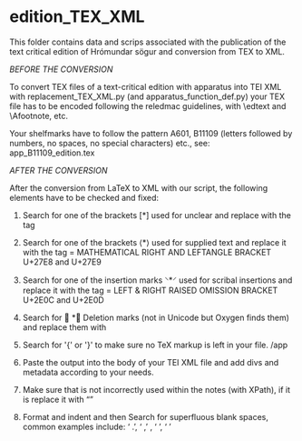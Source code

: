 # edition_TEX_XML

This folder contains data and scrips associated with the publication of the text critical edition of Hrómundar sögur and conversion from TEX to XML.

*BEFORE THE CONVERSION*

To convert TEX files of a text-critical edition with apparatus into TEI XML with replacement_TEX_XML.py (and apparatus_function_def.py) your TEX file has to be encoded following the reledmac guidelines, with \edtext and \Afootnote, etc. 

Your shelfmarks have to follow the pattern A601, B11109 (letters followed by numbers, no spaces, no special characters) etc., see: app_B11109_edition.tex 


*AFTER THE CONVERSION*

After the conversion from LaTeX to XML with our script, the following elements have to be checked and fixed:

1. Search for one of the brackets [*] used for unclear and replace with the <unclear></unclear> tag

2. Search for one of the brackets ⟨*⟩ used for supplied text and replace it with the <supplied></supplied> tag = MATHEMATICAL RIGHT AND LEFTANGLE BRACKET U+27E8 and U+27E9 

3. Search for one of the insertion marks  ⸌*⸍ used for scribal insertions  and replace it with the <add></add> tag = LEFT & RIGHT RAISED OMISSION BRACKET U+2E0C and U+2E0D

4. Search for  * Deletion marks (not in Unicode but Oxygen finds them) and replace them with <del></del>

5. Search for '{' or '}' to make sure no TeX markup is left in your file. /app

6. Paste the output into the body of your TEI XML file and add divs and metadata according to your needs.

7. Make sure that <ex> is not incorrectly used within the notes (with XPath), if it is replace it with <q>

8. Format and indent and then Search for superfluous blank spaces, common examples include: ‘</app> .’, ‘</app> ,’ , ‘ </lem>’, ‘ </rdg>’
